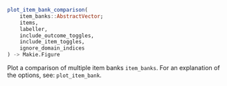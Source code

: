```julia
plot_item_bank_comparison(
    item_banks::AbstractVector;
    items,
    labeller,
    include_outcome_toggles,
    include_item_toggles,
    ignore_domain_indices
) -> Makie.Figure

```

Plot a comparison of multiple item banks `item_banks`. For an explanation of the options, see: `plot_item_bank`.
